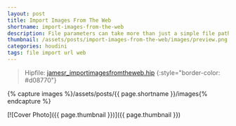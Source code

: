 ```yaml
---
layout: post
title: Import Images From The Web
shortname: import-images-from-the-web
description: File parameters can take more than just a simple file path. We can also point to web URLs
thumbnail: /assets/posts/import-images-from-the-web/images/preview.png
categories: houdini
tags: file import url web
---
```


> Hipfile: [jamesr_importimagesfromtheweb.hip](/assets/posts/import-images-from-the-web/jamesr_importimagesfromtheweb.hip)
{:style="border-color: #d08770"}

{% capture images %}/assets/posts/{{ page.shortname }}/images{% endcapture %}

[![Cover Photo]({{ page.thumbnail }})]({{ page.thumbnail }})
